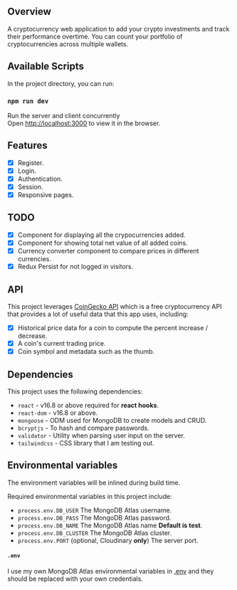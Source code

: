 ## Overview

A cryptocurrency web application to add your crypto investments and track their performance overtime. You can count your portfolio of cryptocurrencies across multiple wallets.

## Available Scripts

In the project directory, you can run:

### `npm run dev`

Run the server and client concurrently<br />
Open [http://localhost:3000](http://localhost:3000) to view it in the browser.

## Features

- [x] Register.
- [x] Login.
- [x] Authentication.
- [x] Session.
- [x] Responsive pages.

## TODO

- [x] Component for displaying all the crypocurrencies added.
- [x] Component for showing total net value of all added coins.
- [x] Currency converter component to compare prices in different currencies.
- [x] Redux Persist for not logged in visitors.

## API

This project leverages [CoinGecko API](https://www.coingecko.com/en/api) which is a free cryptocurrency API that provides a lot of useful data that this app uses, including:

- [x] Historical price data for a coin to compute the percent increase / decrease.
- [x] A coin's current trading price.
- [x] Coin symbol and metadata such as the thumb.

## Dependencies

This project uses the following dependencies:

- `react` - v16.8 or above required for **react hooks**.
- `react-dom` - v16.8 or above.
- `mongoose` - ODM used for MongoDB to create models and CRUD.
- `bcryptjs` - To hash and compare passwords.
- `validator` - Utility when parsing user input on the server.
- `tailwindcss` - CSS library that I am testing out.

## Environmental variables

The environment variables will be inlined during build time.

Required environmental variables in this project include:

- `process.env.DB_USER` The MongoDB Atlas username.
- `process.env.DB_PASS` The MongoDB Atlas password.
- `process.env.DB_NAME` The MongoDB Atlas name **Default is test**.
- `process.env.DB_CLUSTER` The MongoDB Atlas cluster.
- `process.env.PORT` (optional, Cloudinary **only**) The server port.

#### `.env`

I use my own MongoDB Atlas environmental variables in [.env](.env) and they should be replaced with your own credentials.
